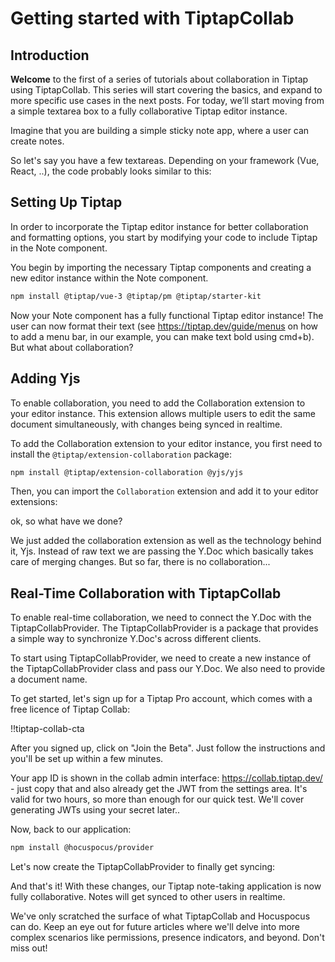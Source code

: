 # Getting started with TiptapCollab

## Introduction

**Welcome** to the first of a series of tutorials about collaboration in Tiptap using TiptapCollab. This series will start covering the basics, and expand to more specific use cases in the next posts. For today, we’ll start moving from a simple textarea box to a fully collaborative Tiptap editor instance.

Imagine that you are building a simple sticky note app, where a user can create notes.

So let's say you have a few textareas. Depending on your framework (Vue, React, ..), the code probably looks similar to this:

<tiptap-demo name="Posts/1-1-textarea"></tiptap-demo>

## Setting Up Tiptap

In order to incorporate the Tiptap editor instance for better collaboration and formatting options, you start by modifying your code to include Tiptap in the Note component.

You begin by importing the necessary Tiptap components and creating a new editor instance within the Note component.

```bash
npm install @tiptap/vue-3 @tiptap/pm @tiptap/starter-kit
```

<tiptap-demo name="Posts/1-2-tiptap"></tiptap-demo>

Now your Note component has a fully functional Tiptap editor instance! The user can now format their text (see https://tiptap.dev/guide/menus on how to add a menu bar, in our example, you can make text bold using cmd+b). But what about collaboration?

## Adding Yjs

To enable collaboration, you need to add the Collaboration extension to your editor instance. This extension allows multiple users to edit the same document simultaneously, with changes being synced in realtime.


To add the Collaboration extension to your editor instance, you first need to install the `@tiptap/extension-collaboration` package:

```bash
npm install @tiptap/extension-collaboration @yjs/yjs
```

Then, you can import the `Collaboration` extension and add it to your editor extensions:

<tiptap-demo name="Posts/1-3-yjs"></tiptap-demo>

ok, so what have we done?

We just added the collaboration extension as well as the technology behind it, Yjs. Instead of raw text we are passing the Y.Doc which basically takes care of merging changes. But so far, there is no collaboration...

## Real-Time Collaboration with TiptapCollab

To enable real-time collaboration, we need to connect the Y.Doc with the TiptapCollabProvider. The TiptapCollabProvider is a package that provides a simple way to synchronize Y.Doc's across different clients.

To start using TiptapCollabProvider, we need to create a new instance of the TiptapCollabProvider class and pass our Y.Doc. We also need to provide a document name.

To get started, let's sign up for a Tiptap Pro account, which comes with a free licence of Tiptap Collab:

!!tiptap-collab-cta

After you signed up, click on "Join the Beta". Just follow the instructions and you'll be set up within a few minutes.

Your app ID is shown in the collab admin interface: https://collab.tiptap.dev/ - just copy that and also already get the JWT from the settings area. It's valid for two hours, so more than enough for our quick test. We'll cover generating JWTs using your secret later..


Now, back to our application:

```bash
npm install @hocuspocus/provider
```

Let's now create the TiptapCollabProvider to finally get syncing:

<tiptap-demo name="Posts/1-4-collab"></tiptap-demo>

And that's it! With these changes, our Tiptap note-taking application is now fully collaborative. Notes will get synced to other users in realtime.


We've only scratched the surface of what TiptapCollab and Hocuspocus can do. Keep an eye out for future articles where we'll delve into more complex scenarios like permissions, presence indicators, and beyond. Don't miss out!
